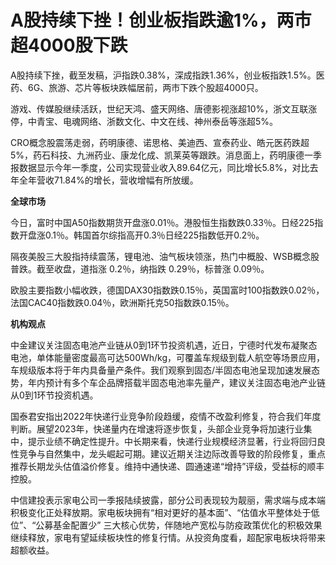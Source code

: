 # A股持续下挫！创业板指跌逾1%，两市超4000股下跌

A股持续下挫，截至发稿，沪指跌0.38%，深成指跌1.36%，创业板指跌1.5%。医药、6G、旅游、芯片等板块跌幅居前，两市下跌个股超4000只。

游戏、传媒股继续活跃，世纪天鸿、盛天网络、唐德影视涨超10%，浙文互联涨停，中青宝、电魂网络、浙数文化、中文在线、神州泰岳等涨超5%。

CRO概念股震荡走弱，药明康德、诺思格、美迪西、宣泰药业、皓元医药跌超5%，药石科技、九洲药业、康龙化成、凯莱英等跟跌。消息面上，药明康德一季报数据显示今年一季度，公司实现营业收入89.64亿元，同比增长5.8%，对比去年全年营收71.84%的增长，营收增幅有所放缓。

**全球市场**

今日，富时中国A50指数期货开盘涨0.01％。港股恒生指数跌0.33％。日经225指数开盘涨0.1％。韩国首尔综指高开0.3％日经225指数低开0.2％。

隔夜美股三大股指持续震荡，锂电池、油气板块领涨，热门中概股、WSB概念股普跌。截至收盘，道指涨 0.2％，纳指跌 0.29％，标普涨 0.09％。

欧股主要指数小幅收跌，德国DAX30指数跌0.15％，英国富时100指数跌0.02％，法国CAC40指数跌0.04％，欧洲斯托克50指数跌0.15％。

**机构观点**

中金建议关注固态电池产业链从0到1环节投资机遇，近日，宁德时代发布凝聚态电池，单体能量密度最高可达500Wh/kg，可覆盖车规级到载人航空等场景应用，车规级版本将于年内具备量产条件。我们观察到固态/半固态电池呈现加速发展态势，年内预计有多个车企品牌搭载半固态电池率先量产，建议关注固态电池产业链从0到1环节投资机遇。

国泰君安指出2022年快递行业竞争阶段趋缓，疫情不改盈利修复，符合我们年度判断。展望2023年，快递量内在增速将逐步恢复，头部企业竞争将加速行业集中，提示业绩不确定性提升。中长期来看，快递行业规模经济显著，行业将回归良性竞争与自然集中，龙头崛起可期。建议近期关注边际改善导致的阶段修复，重点推荐长期龙头估值溢价修复。维持中通快递、圆通速递“增持”评级，受益标的顺丰控股。

中信建投表示家电公司一季报陆续披露，部分公司表现较为靓丽，需求端与成本端积极变化正处释放期。家电板块拥有“相对更好的基本面”、“估值水平整体处于低位”、“公募基金配置少”
三大核心优势，伴随地产宽松与防疫政策优化的积极效果继续释放，家电有望延续板块性的修复行情。从投资角度看，超配家电板块将带来超额收益。

